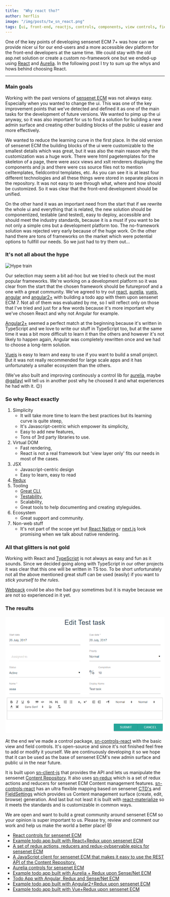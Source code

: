 ```yaml
---
title:  "Why react tho?"
author: herflis
image: "/img/posts/tw_sn_react.png"
tags: [ui, front-end, reactjs, controls, components, view controls, field controls, forms]
---
```


One of the key points of developing sensenet ECM 7+ was how can we provide nicer ui for our end-users and a more accessible dev platform for the front-end developers at the same time. We could stay with the old asp.net solution or create a custom no-framework one but we ended-up using [React](https://facebook.github.io/react/) and [Aurelia](http://aurelia.io/). In the following post I try to sum up the whys and hows behind choosing React.

---

### Main goals

Working with the past versions of [sensenet ECM](https://sensenet.com) was not always easy. Especially when you wanted to change the ui. This was one of the key improvement points that we've detected and defined it as one of the main tasks for the development of future versions. We wanted to pimp up the ui anyway, so it was also important for us to find a solution for building a new admin surface and creating other building blocks of the public ui easier and more effectively.

We wanted to reduce the learning curve in the first place. In the old version of sensenet ECM the building blocks of the ui were customizable to the smallest details which was great, but it was also the main reason why the customization was a huge work. There were html pagetemplates for the skeleton of a page, there were ascx views and xslt renderers displaying the components and js and there were css source files not to mention celltemplates, fieldcontrol templates, etc. As you can see it is at least four different technologies and all these things were stored in separate places in the repository. It was not easy to see through what, where and how should be customized. So it was clear that the front-end development should be unified.

On the other hand it was an important need from the start that if we rewrite the whole ui and everything that is related, the new solution should be componentized, testable (and tested), easy to deploy, accessible and should meet the industry standards, because it is a must if you want to be not only a simple cms but a development platform too.
The no-framework solution was rejected very early because of the huge work. On the other hand there are tons of frameworks on the market which were potential options to fullfill our needs. So we just had to try them out...

### It's not all about the hype

![Hype train](/img/posts/hypetrain.gif)

Our selection may seem a bit ad-hoc but we tried to check out the most popular frameworks. We're working on a development platform so it was clear from the start that the chosen framework should be futureproof and a one with a great community. We've agreed to try out [react](https://facebook.github.io/react/), [aurelia](http://aurelia.io/), [vuejs](https://vuejs.org/), [angular](https://angularjs.org/) and [angular2+](https://angular.io/) with building a todo app with them upon sensenet ECM 7. Not all of them was evaluated by me, so I will reflect only on those that I've tried and just for a few words because it's more important why we've chosen React and why not Angular for example. 

[Angular2+](https://angular.io/) seemed a perfect match at the beginning because it's written in TypeScript and we love to write our stuff in TypeScript too, but at the same time it was a bit more difficult to learn it than the others and however it's not likely to happen again, Angular was completely rewritten once and we had to choose a long-term solution.

[Vuejs](https://vuejs.org/) is easy to learn and easy to use if you want to build a small project. But it was not really recommended for large scale apps and it has unfortunately a smaller ecosystem than the others.

(We've also built and improving continously a control lib for [aurelia](http://aurelia.io/), maybe [@gallayl](https://github.com/orgs/SenseNet/people/gallayl) will tell us in another post why he choosed it and what experiences he had with it. 😉)

### So why React exactly

1. Simplicity
    - It will take more time to learn the best practices but its learning curve is quite steep,
    - It's Javascript-centric which empower its simplicity,
    - Easy to add new features,
    - Tons of 3rd party libraries to use.
2. Virtual DOM   
    - Fast rendering,
    - React is not a real framework but 'view layer only' fits our needs in most of the cases.
2. JSX
    - Javascript-centric design
    - Easy to learn, easy to read
3. [Redux](http://redux.js.org/)
4. Tooling
    - [Great CLI](https://facebook.github.io/react/blog/2016/07/22/create-apps-with-no-configuration.html),
    - [Testability](https://github.com/facebookincubator/create-react-app/blob/master/packages/react-scripts/template/README.md#running-tests),
    - Scalability,
    - Great tools to help documenting and creating styleguides.
5. Ecosystem
    - Great support and community.
6. Non-web stuff 
    - It's not part of the scope yet but [React Native](https://facebook.github.io/react-native/) or [next.js](https://github.com/zeit/next.js/) look promising when we talk about native rendering.

### All that glitters is not gold

Working with React and [TypeScript](https://www.typescriptlang.org/) is not always as easy and fun as it sounds. Since we decided going along with TypeScript in our other projects it was clear that this one will be written in TS too. To be short unfortunately not all the above mentioned great stuff can be used (easily) if you want to *stick yourself to the rules*. 

[Webpack](https://webpack.github.io/) could be also the bad guy sometimes but it is maybe because we are not so experienced in it yet.

### The results

![React todo app](/img/posts/react-todoapp.png)

At the end we've made a control package, [sn-controls-react](https://github.com/SenseNet/sn-controls-react) with the basic view and field controls. It's open-source and since it's not finished feel free to add or modify it yourself. We are continuously developing it so we hope that it can be used as the base of sensenet ECM's new admin surface and public ui in the near future.

It is built upon [sn-client-js](https://github.com/SenseNet/sn-client-js) that provides the API and lets us manipulate the sensenet [Content Repository](http://community.sensenet.com/docs/content-repository/). It also uses [sn-redux](https://github.com/SenseNet/sn-redux) which is a set of redux actions and reducers for sensenet ECM Content management features. [sn-controls-react](ttps://github.com/SenseNet/sn-controls-react) has an ultra flexible mapping based on sensenet [CTD's](http://community.sensenet.com/blog/2017/07/19/how-to-make-your-life-infinitely-better-sensenet-ctd) and [FieldSettings](http://wiki.sensenet.com/Field_Setting) which provides us Content management surface (create, edit, browse) generation. And last but not least it is built with [react-materialize](https://react-materialize.github.io/#/) so it meets the standards and is customizable in common ways.

We are open and want to build a great community around sensenet ECM so your opinion is super important to us. Please try, review and comment our work and help us make the world a better place! 😻

- [React controls for sensenet ECM](https://github.com/SenseNet/sn-controls-react)
- [Example todo app built with React+Redux upon sensenet ECM](https://github.com/SenseNet/sn-react-redux-todo-app)
- [A set of redux actions, reducers and redux-ovbservable epics for sensenet ECM](https://github.com/SenseNet/sn-redux)
- [A JavaScript client for sensenet ECM that makes it easy to use the REST API of the Content Repository.](https://github.com/SenseNet/sn-client-js)
- [Aurelia controls for sensenet ECM](https://github.com/SenseNet/sn-controls-aurelia)
- [Example todo app built with Aurelia + Redux upon Sense/Net ECM](https://github.com/B3zo0/sn7-aurelia-redux-todo-app)
- [Todo App with Angular, Redux and Sense/Net ECM](https://github.com/blaskodaniel/sn-angular-redux-todo-app)
- [Example todo app built with Angular2+Redux upon sensenet ECM](https://github.com/SenseNet/sn-angular2-redux-todo-app)
- [Example todo app built with Vue+Redux upon sensenet ECM](https://github.com/SenseNet/sn-vue-redux-todo-app)
